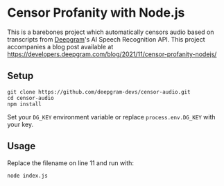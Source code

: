 # Censor Profanity with Node.js

This is a barebones project which automatically censors audio based on transcripts from [Deepgram](http://deepgram.com)'s AI Speech Recognition API. This project accompanies a blog post available at <https://developers.deepgram.com/blog/2021/11/censor-profanity-nodejs/>

## Setup

```
git clone https://github.com/deepgram-devs/censor-audio.git
cd censor-audio
npm install
```

Set your `DG_KEY` environment variable or replace `process.env.DG_KEY` with your key.

## Usage

Replace the filename on line 11 and run with:

```
node index.js
```
